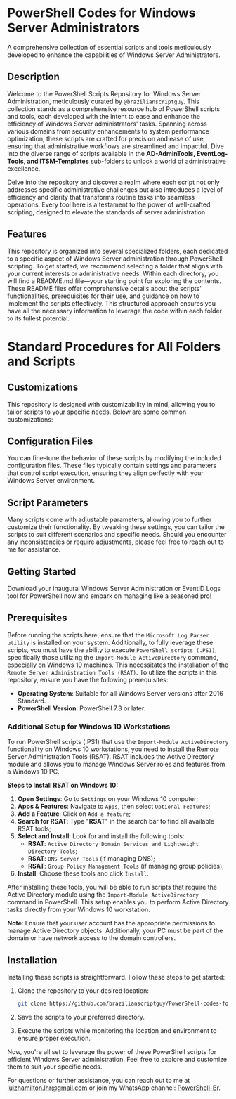 # PowerShell Codes for Windows Server Administrators
A comprehensive collection of essential scripts and tools meticulously developed to enhance the capabilities of Windows Server Administrators.

## Description
Welcome to the PowerShell Scripts Repository for Windows Server Administration, meticulously curated by `@brazilianscriptguy`. This collection stands as a comprehensive resource hub of PowerShell scripts and tools, each developed with the intent to ease and enhance the efficiency of Windows Server administrators' tasks. Spanning across various domains from security enhancements to system performance optimization, these scripts are crafted for precision and ease of use, ensuring that administrative workflows are streamlined and impactful. Dive into the diverse range of scripts available in the **AD-AdminTools, EventLog-Tools, and ITSM-Templates** sub-folders to unlock a world of administrative excellence.

Delve into the repository and discover a realm where each script not only addresses specific administrative challenges but also introduces a level of efficiency and clarity that transforms routine tasks into seamless operations. Every tool here is a testament to the power of well-crafted scripting, designed to elevate the standards of server administration.

## Features
This repository is organized into several specialized folders, each dedicated to a specific aspect of Windows Server administration through PowerShell scripting. To get started, we recommend selecting a folder that aligns with your current interests or administrative needs. Within each directory, you will find a README.md file—your starting point for exploring the contents. These README files offer comprehensive details about the scripts' functionalities, prerequisites for their use, and guidance on how to implement the scripts effectively. This structured approach ensures you have all the necessary information to leverage the code within each folder to its fullest potential.

# Standard Procedures for All Folders and Scripts
## Customizations
This repository is designed with customizability in mind, allowing you to tailor scripts to your specific needs. Below are some common customizations:

## Configuration Files
You can fine-tune the behavior of these scripts by modifying the included configuration files. These files typically contain settings and parameters that control script execution, ensuring they align perfectly with your Windows Server environment.

## Script Parameters
Many scripts come with adjustable parameters, allowing you to further customize their functionality. By tweaking these settings, you can tailor the scripts to suit different scenarios and specific needs. Should you encounter any inconsistencies or require adjustments, please feel free to reach out to me for assistance.

## Getting Started
Download your inaugural Windows Server Administration or EventID Logs tool for PowerShell now and embark on managing like a seasoned pro!

## Prerequisites
Before running the scripts here, ensure that the `Microsoft Log Parser utility` is installed on your system. Additionally, to fully leverage these scripts, you must have the ability to execute `PowerShell scripts (.PS1)`, specifically those utilizing the `Import-Module ActiveDirectory` command, especially on Windows 10 machines. This necessitates the installation of the `Remote Server Administration Tools (RSAT)`.
To utilize the scripts in this repository, ensure you have the following prerequisites:

- **Operating System**: Suitable for all Windows Server versions after 2016 Standard.
- **PowerShell Version**: PowerShell 7.3 or later.

### Additional Setup for Windows 10 Workstations
To run PowerShell scripts (.PS1) that use the `Import-Module ActiveDirectory` functionality on Windows 10 workstations, you need to install the Remote Server Administration Tools (RSAT). RSAT includes the Active Directory module and allows you to manage Windows Server roles and features from a Windows 10 PC.

**Steps to Install RSAT on Windows 10:**
1. **Open Settings**: Go to `Settings` on your Windows 10 computer;
2. **Apps & Features**: Navigate to `Apps`, then select `Optional Features`;
3. **Add a Feature**: Click on `Add a feature`;
4. **Search for RSAT**: Type "**RSAT**" in the search bar to find all available RSAT tools;
5. **Select and Install**: Look for and install the following tools:
    - **RSAT**: `Active Directory Domain Services and Lightweight Directory Tools`;
    - **RSAT**: `DNS Server Tools` (if managing DNS);
    - **RSAT**: `Group Policy Management Tools` (if managing group policies);
6. **Install**: Choose these tools and click `Install`.

After installing these tools, you will be able to run scripts that require the Active Directory module using the `Import-Module ActiveDirectory` command in PowerShell. This setup enables you to perform Active Directory tasks directly from your Windows 10 workstation.

**Note**: Ensure that your user account has the appropriate permissions to manage Active Directory objects. Additionally, your PC must be part of the domain or have network access to the domain controllers.

## Installation
Installing these scripts is straightforward. Follow these steps to get started:

1. Clone the repository to your desired location:

   ```bash
   git clone https://github.com/brazilianscriptguy/PowerShell-codes-for-Windows-Server-Administrators.git
   ```

2. Save the scripts to your preferred directory.

3. Execute the scripts while monitoring the location and environment to ensure proper execution.

Now, you're all set to leverage the power of these PowerShell scripts for efficient Windows Server administration. Feel free to explore and customize them to suit your specific needs.

For questions or further assistance, you can reach out to me at luizhamilton.lhr@gmail.com or join my WhatsApp channel: [PowerShell-Br](https://whatsapp.com/channel/0029VaEgqC50G0XZV1k4Mb1c).

